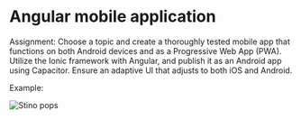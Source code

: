 # Angular mobile application

Assignment: Choose a topic and create a thoroughly tested mobile app that functions on both Android devices and as a Progressive Web App (PWA). 
Utilize the Ionic framework with Angular, and publish it as an Android app using Capacitor. 
Ensure an adaptive UI that adjusts to both iOS and Android.

Example:

![Stino pops](https://github.com/Stijnjans2001/Mobile_application/assets/82269000/76ae2d44-5778-411f-90f4-5b4be9b73952)
